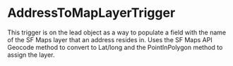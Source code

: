 # AddressToMapLayerTrigger

This trigger is on the lead object as a way to populate a field with the name of the SF Maps layer that an address resides in.
Uses the SF Maps API Geocode method to convert to Lat/long and the PointInPolygon method to assign the layer.
